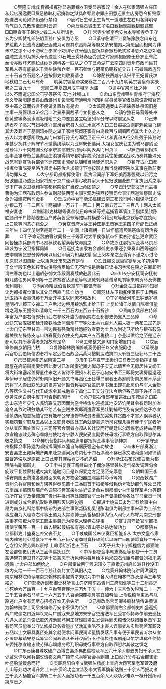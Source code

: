 <!-- { "loadSidebar": true } -->
　　○甓隆庆州城  宥都指挥孙显宗罪锦衣卫奏显宗家奴十余人在张家湾强占庄田私起店房邀截□货逼勒取利诏擒鞫之狱具命宥显宗罪庄田悉还原主店房悉令折毁家奴送法司论如律仍通行禁约
　　○辰时日生晕上生背气一道随生左右珥各鲜明晕背气良久先散珥至酉时云遮
　　○丙辰赐石城王五子名曰觐镝觐鏂觐钏觐鑐觐□□赐宜春王磐烑火者二人从所请也
　　○升  常寺少卿李希安为本寺卿寺丞王守玄为少卿赞礼郎张明善孙广安俱为寺丞
　　○□镇守临清平江侯陈豫朕念山东连岁荒歉人民流离困敝已亟诚为可虑其东昌青菜等府又多安插夷人第恐因而相聚为非未然之患不可不防敕至尔宜不妨镇守往来巡历整饬兵备振扬威武潜消意外之患如遇盗贼生发即为捕灭母令滋蔓
○石城王奠堵奏臣受封之时家赐袍服原无纱罗止有纻丝令亦敝坏乞赐纻丝纱罗袍科各一匹从之
○丁巳命湖广云南四川贵州布政司谕其军民人等有能输米于贵州缺粮仓者一百石者给与冠带仍赐敕旌异五十石者赐敕旌异三十石者立石题名从巡按御史刘敬奏请也
　　○除豁狭西咸宁县兴平王妃曹氏坟地秋粮二石七斗有奇
　　明英宗睿皇帝实录卷之二百八十九终
明英宗睿皇帝实录卷之二百九十
　　天顺二年夏四月戊午朔享  太庙
　　○遣中官祭司灶之神
　　○以久不雨遣忠国公石亨等祭告  天地  社稷山川
　　○命山东登州莱州青州府宁海胶州文登莱阳即墨县山西潞州复设管粮府通判州同知判官县丞等官诸处原设管粮官景泰中革之既而各言不便请复置故有是命
　　○太监阮通奏山东徂徕等处泉源旧差主事一员管理以济徐吕二洪景泰间裁革今宜复差从之
　　○镇守独石马营等处奉御黄整等奏滴水崖板榙峪二处冲要宜各立屯堡列军分守以防虏寇从之
　　○己未旌表孝子高兴节妇孙氏兴直隶合肥县人父亡水浆不入口三日每哭泣则群鸦数百飞绕其舍及葬庐于墓侧鸦亦随之巢于冢树服阕还家有白鸟数百与鹤鹳回翔其舍上久之方去人以为孝感所致旌其门曰孝行孙氏府军后卫正千户赵和妻和从征交趾殁于阵孙时年甚少抚其子辉守节不贰勤纺续以为业辉既长选尚  太祖女宝庆公主为驸马都尉至是孙年八十矣魏国公徐承宗崇信伯费钊等以闻表其门曰贞节
　　○狭西署都指挥佥事金镛守备兰县虏寇庄浪镛得镇守都指挥魏荣报遣兵往援遇寇战败乃奏其能殊死战乞宥罪赏功兵部请下巡按御史郭纪执镛鞫当赎徒还职从之
　　○镇守古北口都指挥佥事陈亮坐赂兵部尚书陈汝言求镇守下巡按御史鞫当徒都察院以其事在赦前奏请勿罪从之
　　○大宁都司都指挥使常广素贪淫闻部下军妇美而寡强载以归污之妇欲自缢乃遣还妇家将愬于京广诬以事尽收其家人于狱妇欲自赴愬广复执归系之事觉下广锦衣卫狱鞫得实都察院论广当绞上命囚禁之
　　○辛酉升吏部文选司主事曹恂为江西布政司右参议刑部狭西司主事李观为狭西按察司佥事江西道监察御史陈全为福建按察司佥事
　　○壬戌命中官于浙江福建云南三布政司闸办银课浙江岁办银二万一千二百五十两福建一万五千一百二十两云南五万二千三百八十两从太监福安奏也
　　○副都御史林聪等奏盐徒田琮朱贤等拒巡捕官军镇江卫指挥吴钦陈胜通州千户陈勣姜忠百户苏英皆受琮等赂纵其横逆今籍没琮等赴京钦等亦宜执问  上曰钦等同恶亦籍没之
　　○癸亥晋府太谷王钟鋐薨王晋宪王第四子母邵氏正统三年生十四年册封至是薨年二十一讣闻  上辍视朝一日谥怀僖遣官赐祭命有司治丧葬
　　○甲子命昭武伯曹钦同督三千等营时太平侯张軏卒怀柔伯孙镗乞更命武臣同督操练兵部尚书马昂荐钦名望素著故命副之
　　○命故浙江都指挥佥事马良孙璋袭为宁波卫指挥同知
　　○召巡抚南直隶右佥都御史李秉还京秉奏山西等道御史李周等乞恩分俸养亲以用公印谪为知县伏望  皇上闵孝亲之至情宥不谨之小过令复原职以图自新  上以秉党比市恩故有是命
　　○乙丑赐文武百官宴皇太子初讲学于文华殿玉色和粹音向洪亮侍臣瞻仰无不忻悦是后每日读书习字常在殿之东厢即所谓左春坊也以上退朝必御文华殿阅奏牍故避居此云
　　○四川长宁安抚司安抚剌麻儿遣侄男同卓列等十三寨寨首达思蛮等乌思臧剌麻番僧章癿劄等来朝贡马及佛像舍利赐钞
　　○丙寅命昭武伯曹钦掌前军都督府事
　　○升金吾左卫指挥同知吴让为都指挥佥事以其父显西直门阵亡功也
　　○调羽林左卫指挥使萧振于山西威远卫指挥佥事仉英于万全开平卫以同僚不和故也
　　○丁卯增给河东王钟鏸岁禄  皇明祖训郡王岁禄二千户后以边境用粮浩繁止给千石  上复位诸王以情自陈者俱量增之河东王援例以请命给一千三百石内五百五十石折钞
　　○调南京兵部右侍郎年富为户部右侍郎升山西右参政叶盛为都察院右佥都御史仍支从三品俸
　　○命发辽东官库银布给开原铁岭泛河海州广宁等处土兵九百九人每人银一两布二疋先是  上命自辽东至甘肃一带边民有强劲精壮愿报效者募为土兵收附近卫所给与银布鞍马器械秋冬操练支与口粮春夏务农住支免其本户五百税粮二丁杂差以供给之至是辽东都司以其所募得者来报故有是命
　　○命工修整文渊阁门窗增置门墙
　　○戊辰命修南京朝阳门楼
　　○复除翰林院编修戚澜仍旧任以父丧服阕也
　　○延绥总兵官彰武伯杨信游击将军定远伯石彪会兵黄河搜剿达贼擒四人斩首三级获马二十匹
　　○己巳夜月犯亢宿南第二星
　　○庚午书与宣宁王逊炓曰前者王奏指挥史瓛房屋在府前街南要卖因此奏讨已准所奏近闻史瓛母子实无此情至今无房居住又闻王将大街堵塞起盖房屋往来之人皆称不便损人利己于心何安书至王即将史瓛房屋退还与伊母子居住仍将街南照旧开通又书与昌化王仕墰曰前者王奏府前街南房屋不系营房将军人搬出朕恐未的累差官体勘皆称委是官盖房屋书至王即将此房仍与军人金贵八等居住又书与代王成炼令其戒勉宣宁昌化二王安分守法今后但系己事不许径自具奏务先闵白府中度其可否斟酌施行
　　○命户部右侍郎年富巡抚山东敕谕之曰朕念山东连年灾伤人民饥窘又恐因而为盗今特命尔巡抚其地安济饥民督令有司时加省谕令其依时耕歛助其不给若有盗贼生发即调遣官军民壮剿捕尽绝及有安插达子亦宜谨慎防闲加意抚恤官吏有能奉公守法修举政务者量加奖劝其贪酷不才害人误事者从实黜罚若军职及五品以上文职具奏区处其余就便拿送所司究理凡事有便于军民者听尔从宜区画处置应与三司等官会同者亦须从长计议而行朝廷以尔历练老成特兹简用尔宜输忠效劳殚心竭虑务使地方宁静人民安妥庶副委任毋或行事乖方自取罪愆尔其敬之慎之
　　○命神机营指挥同知赵庸署都指挥佥事事管领神旗
　　○升镇守通州指挥佥事陈逵为都指挥同知以逵自陈屡获强盗有功故也
　　○辛未户部奏浙江安吉县吏王雍解地产栗果赴京遇闸沉舟内七十四石漂流不存已移文法司逮问如律请监督追偿以足原数  上曰此非其罪姑宥之不必追偿
　　○升浙江右布政使白圭为都察院右副都御史
　　○壬申书复襄王瞻墡曰比予偶尔感冒兼以足气举发调理旬余旋致平复兹蒙特遣仪宾刘隆驰问且是以保爱之方足见至亲厚意
　　○朝鲜国王李瑈安南国王黎浚各遣陪臣来朝贡方物金银器皿赐宴并彩币等物
　　○癸酉敕湖广贵州总兵官南和侯方瑛等得奏东苗十三番贼首干把猪等儧称伪号攻劫都匀等处已敕云南四川都司及蜀府各调原征官军来尔处听调复命右副都御史白圭赞理军务尔等即将所在官军及量调湖广贵州并播州等处原调官军土兵严督操练候各处军马至日一同进剿或分或合相机取胜克期殄灭以除边患
　　○擢进士姚曰□永为工科给事中白昂为南京礼科给事中杨琮为吏部主事彭韶杨礼吴锡陈渤俱为刑部主事宋瑛为工部主事应瀚为大理寺右评事王道为太常寺博士蔡哲杨魁俱为行人司行人郑岑为南京刑部主事罗崇嶽为南京工部主事聂元为南京大理寺右评事
　　○赏甘肃守备官军都指挥使李荣等一百一十四人银彩叚绢布有差以青山等处杀达贼功也
　　○都察院右佥都御史叶盛奏乞终父丧不允
　　○甲戌成国公朱仪奏臣祖能首从  太宗文皇帝肃靖内难锡封公爵食禄三千五百石臣父勇袭封食禄如前后以阵亡臣叨袭爵食禄二千石乞念祖父微劳赐以原禄  上命添给折色五百石
　　○丙子升太仆寺卿程信为都察院左佥都御史仍支从三品俸巡抚辽东
　　○中军都督佥事韩志奏臣等都督一十二员蒙选带刀侍卫其冯宗等十员蒙恩于折色俸内每月给本色米四石惟臣与都督刘福未蒙恩赐  上命户部如例给之
　　○户部奏故西宁候宋瑛岁于直隶苏州府长洲县抄没田粮内支给一千一百石今孙让袭封宜仍其旧从之
　　○戊寅升翰林院侍讲周洪谟为南京翰林院侍读署南京翰林院事擢秀才刘珙为中书舍人珙在翰林书办及是满三年故擢之
　　○户部奏近副都御史林听言山东济南东昌青州三府阳信等三十二州县逃亡死绝六万四百一十九户抛荒官民地三万九千五十一顷六十三亩负欠税粮二十一万二千五百余石马草二十六万五千八百余束覆视具实宜加矜恤  上命税粮草束悉与除豁逃亡户令有司尽心招抚存恤无令失所
　　○己卯改尚宝司卿兼翰林院侍讲黄谏为翰林院学士司丞兼编修万安李泰俱为侍讲
　　○命都察院右佥都御史叶盛巡抚两广敕谕之曰近年以来两广贼寇未息地方未宁官吏废法军民受害今特命尔前去巡抚凡遇人民饥荒设法赈济城池颓坏用工修理贼盗生发调兵剿灭粮储欠缺措置足备军卫有司官员能奉公守法修举政务者量加奖劝其贪酷不才害人误事者从实黜罚若军职及五品以上文职具奏区处其余就便拿问军民词讼量情发落凡事有便于军民者听尔从宜处置应与镇守总兵等官会同者须从长计议而行不许偏执违误朝廷以尔才堪称任使恃专委托尔宜输忠效劳殚心竭虑务尽乃职毋或行事乖方自取罪愆尔其敬之慎之
　　○广东石康县贼攻破广西博白县杀典史巡检及军民六十余人虏去男妇千余人左少监朱详以闻兵部议请移文两广镇守总兵等官会兵剿捕  上曰然仍命与右佥都御史叶盛酌量缓急而行
　　○庚辰高阳伯李文武强伯杨能上宣府大同官军老军营及磨儿山等处功次请升赏  上曰升赏论功岂宜滥及李文官军擒斩达贼三十余人而报功者三千余人杨能官军擒斩二十余人而报功者一千五百余人人众功少难以一概升授所司第厚赉之
